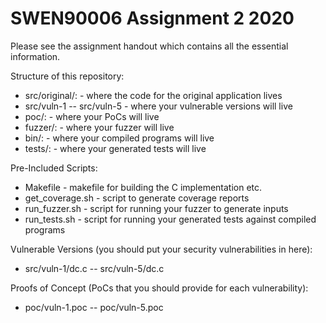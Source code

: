 # SWEN90006 Assignment 2 2020

Please see the assignment handout which contains all the essential
information.

Structure of this repository:

* src/original/: -  where the code for the original application lives
* src/vuln-1 -- src/vuln-5 - where your vulnerable versions will live
* poc/:        -  where your PoCs will live
* fuzzer/:     -  where your fuzzer will live
* bin/:        -  where your compiled programs will live
* tests/:      -  where your generated tests will live

Pre-Included Scripts:

* Makefile         - makefile for building the C implementation etc.
* get_coverage.sh  - script to generate coverage reports
* run_fuzzer.sh    - script for running your fuzzer to generate inputs 
* run_tests.sh     - script for running your generated tests against compiled programs 

Vulnerable Versions (you should put your security vulnerabilities in here):

* src/vuln-1/dc.c -- src/vuln-5/dc.c

Proofs of Concept (PoCs that you should provide for each vulnerability):

* poc/vuln-1.poc -- poc/vuln-5.poc

